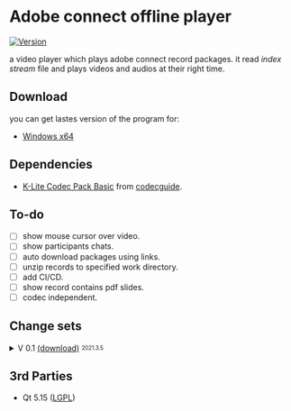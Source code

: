 
# Adobe connect offline player

[![Version](https://d25lcipzij17d.cloudfront.net/badge.svg?id=gh&type=6&v=0.1.0&x2=0)](https://github.com/SMR76/adobe-connect-offline-player/releases/)

a video player which plays adobe connect record packages.
it read *index stream* file and plays videos and audios at their right time.

## Download

you can get lastes version of the program for:
- [Windows x64](https://github.com/SMR76/adobe-connect-offline-player/releases)

## Dependencies
- [K-Lite Codec Pack Basic](https://codecguide.com/download_k-lite_codec_pack_basic.htm) from [codecguide](https://codecguide.com/download_kl.htm).
<!--
## Preview
-->

## To-do
- [ ] show mouse cursor over video.
- [ ] show participants chats.
- [ ] auto download packages using links.
- [ ] unzip records to specified work directory.
- [ ] add CI/CD.
- [ ] show record contains pdf slides.
- [ ] codec independent.

## Change sets
<details>
<summary>V 0.1 
<a href="https://github.com/SMR76/adobe-connect-offline-player/releases/tag/v0.1">(download)</a>
<sub><sup>2021.3.5</sup></sub>
 </summary>

- play video.
- show audio/ video sections on .
- open folder with drag and drop.
- custom window frame.
- stay on top.

</details>

## 3rd Parties
- Qt 5.15 (<a href="http://doc.qt.io/qt-5/lgpl.html">LGPL</a>)
<!--- libzip-->
